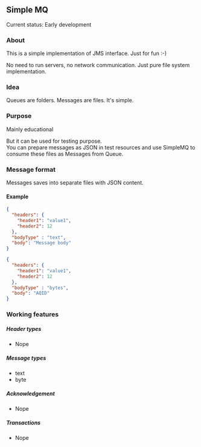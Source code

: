 ## Simple MQ

Current status: Early development

### About

This is a simple implementation of JMS interface. Just for fun :-)

No need to run servers, no network communication. Just pure file system implementation.

### Idea

Queues are folders. Messages are files. It's simple.

### Purpose

Mainly educational

But it can be used for testing purpose.  
You can prepare messages as JSON in test resources and use SimpleMQ to consume these files as Messages from Queue.

### Message format

Messages saves into separate files with JSON content.

#### Example

```json
{
  "headers": {
    "header1": "value1",
    "header2": 12
  },
  "bodyType" : "text",
  "body": "Message body"
}
```

```json
{
  "headers": {
    "header1": "value1",
    "header2": 12
  },
  "bodyType" : "bytes",
  "body": "AQID"
}
```

### Working features
##### Header types
* Nope

##### Message types
* text
* byte

##### Acknowledgement
* Nope

##### Transactions
* Nope

